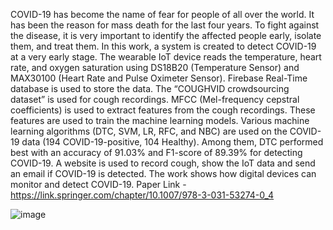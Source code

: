 COVID-19 has become the name of fear for people of all over the world. It has been the reason for mass death for the last four years. To fight against the disease, it is very important to identify the affected people early, isolate them, and treat them. In this work, a system is created to detect COVID-19 at a very early stage. The wearable IoT device reads the temperature, heart rate, and oxygen saturation using DS18B20 (Temperature Sensor) and MAX30100 (Heart Rate and Pulse Oximeter Sensor). Firebase Real-Time database is used to store the data. The “COUGHVID crowdsourcing dataset” is used for cough recordings. MFCC (Mel-frequency cepstral coefficients) is used to extract features from the cough recordings. These features are used to train the machine learning models. Various machine learning algorithms (DTC, SVM, LR, RFC, and NBC) are used on the COVID-19 data (194 COVID-19-positive, 104 Healthy). Among them, DTC performed best with an accuracy of 91.03% and F1-score of 89.39% for detecting COVID-19. A website is used to record cough, show the IoT data and send an email if COVID-19 is detected. The work shows how digital devices can monitor and detect COVID-19.
Paper Link - https://link.springer.com/chapter/10.1007/978-3-031-53274-0_4

![image](https://github.com/al-mehedi-hasan-afridi/Monitoring-and-Detection-of-COVID-19-using-IoT-and-ML/assets/96624722/24e2e397-be32-49e8-9c6d-421dda0e5fb0)

